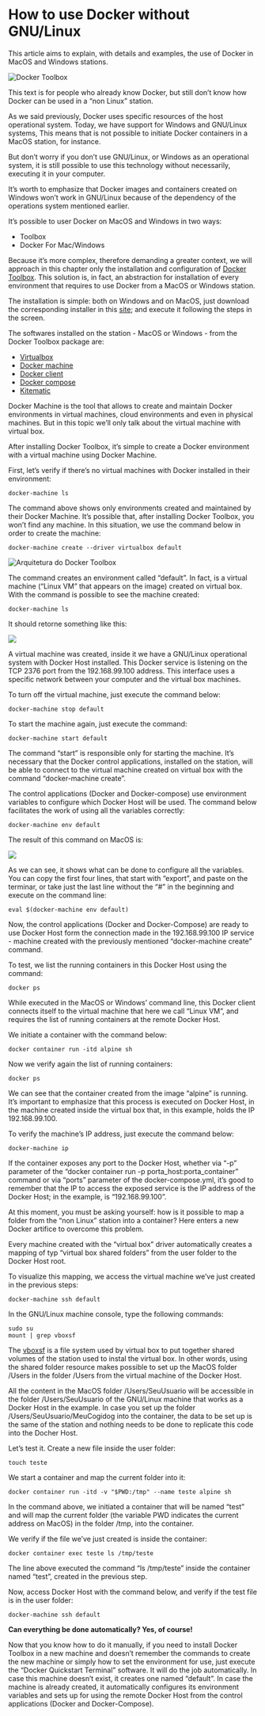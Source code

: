 # How to use Docker without GNU/Linux

This article aims to explain, with details and examples, the use of Docker in MacOS and Windows stations. 

![Docker Toolbox](images/docker_toolbox.png)

This text is for people who already know Docker, but still don’t know how Docker can be used in a “non Linux” station. 

As we said previously, Docker uses specific resources of the host operational system. Today, we have support for Windows and GNU/Linux systems, This means that is not possible to initiate Docker containers in a MacOS station, for instance. 

But don’t worry if you don’t use GNU/Linux, or Windows as an operational system, it is still possible to use this technology without necessarily, executing it in your computer. 

It’s worth to emphasize that Docker images and containers created on Windows won’t work in GNU/Linux because of the dependency of the operations system mentioned earlier. 

It’s possible to user Docker on MacOS and Windows in two ways:

* Toolbox
* Docker For Mac/Windows

Because it’s more complex, therefore demanding a greater context, we will approach in this chapter only the installation and configuration of [Docker Toolbox](https://www.docker.com/products/docker-toolbox). This solution is, in fact, an abstraction for installation of every environment that requires to use Docker from a MacOS or Windows station. 

The installation is simple: both on Windows and on MacOS, just download the corresponding installer in this [site](https://www.docker.com/products/docker-toolbox); and execute it following the steps in the screen.

The softwares installed on the station - MacOS or Windows - from the Docker Toolbox package are: 

* [Virtualbox](https://www.virtualbox.org/)
* [Docker machine](https://docs.docker.com/machine/overview/)
* [Docker client](https://docs.docker.com/)
* [Docker compose](https://docs.docker.com/compose/overview/)
* [Kitematic](https://docs.docker.com/kitematic/userguide/)

Docker Machine is the tool that allows to create and maintain Docker environments in virtual machines, cloud environments and even in physical machines. But in this topic we’ll only talk about the virtual machine with virtual box. 

After installing Docker Toolbox, it’s simple to create a Docker environment with a virtual machine using Docker Machine. 

First, let’s verify if there’s no virtual machines with Docker installed in their environment:

```
docker-machine ls
```
The command above shows only environments created and maintained by their Docker Machine. It’s possible that, after installing Docker Toolbox, you won’t find any machine. In this situation, we use the command below in order to create the machine:

```
docker-machine create --driver virtualbox default
```

![Arquitetura do Docker Toolbox](images/docker_toolbox1.jpg)

The command creates an environment called “default”. In fact, is a virtual machine (“Linux VM” that appears on the image) created on virtual box. With the command is possible to see the machine created:

```
docker-machine ls
```

It should retorne something like this:

![](images/resultado_macos_windows.png)

A virtual machine was created, inside it we have a GNU/Linux operational system with Docker Host installed. This Docker service is listening on the TCP 2376 port from the 192.168.99.100 address. This interface uses a specific network between your computer and the virtual box machines.

To turn off the virtual machine, just execute the command below:

```
docker-machine stop default
```
To start the machine again, just execute the command:

```
docker-machine start default
```
The command “start” is responsible only for starting the machine. It’s necessary that the Docker control applications, installed on the station, will be able to connect to the virtual machine created on virtual box with the command “docker-machine create”.

The control applications (Docker and Docker-compose) use environment variables to configure which Docker Host will be used. The command below facilitates the work of using all the variables correctly:

```
docker-machine env default
```

The result of this command on MacOS is:

![](images/resultado_macos_windows2.png)

As we can see, it shows what can be done to configure all the variables. You can copy the first four lines, that start with “export”, and paste on the terminar, or take just the last line without the “#” in the beginning and execute on the command line:

```
eval $(docker-machine env default)
```

Now, the control applications (Docker and Docker-Compose) are ready to use Docker Host form the connection made in the 192.168.99.100 IP service - machine created with the previously mentioned “docker-machine create” command.

To test, we list the running containers in this Docker Host using the command:

```
docker ps
```
While executed in the MacOS or Windows’ command line, this Docker client connects itself to the virtual machine that here we call “Linux VM”, and requires the list of running containers at the remote Docker Host. 

We initiate a container with the command below:

```
docker container run -itd alpine sh
```
Now we verify again the list of running containers:

```
docker ps
```
We can see that the container created from the image “alpine” is running. It’s important to emphasize that this process is executed on Docker Host, in the machine created inside the virtual box that, in this example, holds the IP 192.168.99.100.

To verify the machine’s IP address, just execute the command below:

```
docker-machine ip
```
If the container exposes any port to the Docker Host, whether via “-p” parameter of the “docker container run -p porta_host:porta_container” command or via “ports” parameter of the docker-compose.yml, it’s good to remember that the IP to access the exposed service is the IP address of the Docker Host; in the example, is “192.168.99.100”.

At this moment, you must be asking yourself: how is it possible to map a folder from the “non Linux” station into a container? Here enters a new Docker artifice to overcome this problem. 

Every machine created with the “virtual box” driver automatically creates a mapping of typ “virtual box shared folders” from the user folder to the Docker Host root. 

To visualize this mapping, we access the virtual machine we’ve just created in the previous steps:

```
docker-machine ssh default
```
In the GNU/Linux machine console, type the following commands:

```
sudo su
mount | grep vboxsf
```

The [vboxsf](https://help.ubuntu.com/community/VirtualBox/SharedFolders) is a file system used by virtual box to put together shared volumes of the station used to instal the virtual box. In other words, using the shared folder resource makes possible to set up the MacOS folder /Users in the folder /Users from the virtual machine of the Docker Host. 

All the content in the MacOS folder /Users/SeuUsuario will be accessible in the folder /Users/SeuUsuario of the GNU/Linux machine that works as a Docker Host in the example. In case you set up the folder /Users/SeuUsuario/MeuCogidog into the container, the data to be set up is the same of the station and nothing needs to be done to replicate this code into the Docher Host. 

Let’s test it. Create a new file inside the user folder:

```
touch teste
```
We start a container and map the current folder into it:

```
docker container run -itd -v "$PWD:/tmp" --name teste alpine sh
```
In the command above, we initiated a container that will be named “test” and will map the current folder (the variable PWD indicates the current address on MacOS) in the folder /tmp, into the container. 

We verify if the file we’ve just created is inside the container:

```
docker container exec teste ls /tmp/teste
```
The line above executed the command “ls /tmp/teste” inside the container named “test”, created in the previous step.

Now, access Docker Host with the command below, and verify if the test file is in the user folder:

```
docker-machine ssh default
```
**Can everything be done automatically? Yes, of course!**

Now that you know how to do it manually, if you need to install Docker Toolbox in a new machine and doesn’t remember the commands to create the new machine or simply how to set the environment for use, just execute the “Docker Quickstart Terminal” software. It will do the job automatically. In case this machine doesn’t exist, it creates one named “default”. In case the machine is already created, it automatically configures its environment variables and sets up for using the remote Docker Host from the control applications (Docker and Docker-Compose).